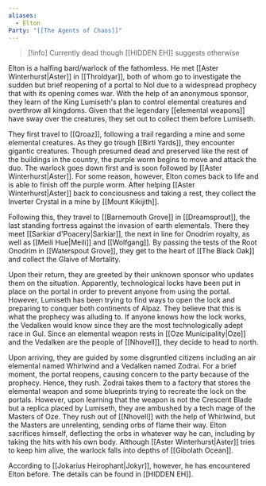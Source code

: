 ```yaml
---
aliases:
  - Elton
Party: "[[The Agents of Chaos]]"
---
```

> [!info]
> Currently dead though [[HIDDEN EH]] suggests otherwise

Elton is a halfing bard/warlock of the fathomless. He met [[Aster Winterhurst|Aster]] in [[Throldyar]], both of whom go to investigate the sudden but brief reopening of a portal to Nol due to a widespread prophecy that with its opening comes war. With the help of an anonymous sponsor, they learn of the King Lumiseth's plan to control elemental creatures and overthrow all kingdoms. Given that the legendary [[elemental weapons]] have sway over the creatures, they set out to collect them before Lumiseth.

They first travel to [[Qroaz]], following a trail regarding a mine and some elemental creatures. As they go trough [[Birti Yards]], they encounter gigantic creatures. Though presumed dead and preserved like the rest of the buildings in the country, the purple worm begins to move and attack the duo. The warlock goes down first and is soon followed by [[Aster Winterhurst|Aster]]. For some reason, however, Elton comes back to life and is able to finish off the purple worm. After helping [[Aster Winterhurst|Aster]] back to conciousness and taking a rest, they collect the Inverter Crystal in a mine by [[Mount Kikijith]].

Following this, they travel to [[Barnemouth Grove]] in [[Dreamsprout]], the last standing fortress against the invasion of earth elementals. There they meet [[Sarkiar d'Poacery|Sarkiar]], the next in line for Onodrim royalty, as well as [[Meili Hue|Meili]] and [[Wolfgang]]. By passing the tests of the Root Onodrim in [[Waterspout Grove]], they get to the heart of [[The Black Oak]] and collect the Glaive of Mortality. 

Upon their return, they are greeted by their unknown sponsor who updates them on the situation. Apparently, technological locks have been put in place on the portal in order to prevent anyone from using the portal. However, Lumiseth has been trying to find ways to open the lock and preparing to conquer both continents of Alpaz. They believe that this is what the prophecy was alluding to. If anyone knows how the lock works, the Vedalken would know since they are the most technologically adept race in Gul. Since an elemental weapon rests in [[Oze Municipality|Oze]] and the Vedalken are the people of [[Nhovell]], they decide to head to north. 

Upon arriving, they are guided by some disgruntled citizens including an air elemental named Whirlwind and a Vedalken named Zodrai. For a brief moment, the portal reopens, causing concern to the party because of the prophecy. Hence, they rush. Zodrai takes them to a factory that stores the elemental weapon and some blueprints trying to recreate the lock on the portals. However, upon learning that the weapon is not the Crescent Blade but a replica placed by Lumiseth, they are ambushed by a tech mage of the Masters of Oze. They rush out of [[Nhovell]] with the help of Whirlwind, but the Masters are unrelenting, sending orbs of flame their way. Elton sacrifices himself, deflecting the orbs in whatever way he can, including by taking the hits with his own body. Although [[Aster Winterhurst|Aster]] tries to keep him alive, the warlock falls into depths of [[Gibolath Ocean]].

According to [[Jokarius Heirophant|Jokyr]], however, he has encountered Elton before. The details can be found in [[HIDDEN EH]].